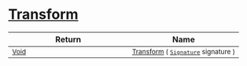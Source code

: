 # [Transform](./ImageGenerator-100663679.md)



| Return | Name | 
| --- | --- | 
| <sub>[Void](https://docs.microsoft.com/en-us/dotnet/api/System.Void)</sub><img width=200/>| <sub>[Transform](./ImageGenerator-100663679.md) ( [`Signature`](./../../Signature.md) signature )</sub>| <br>


